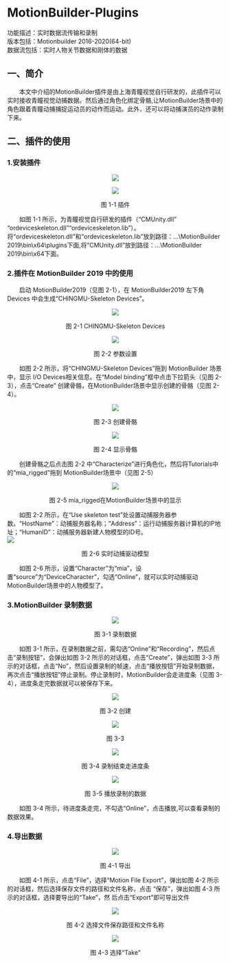 # MotionBuilder-Plugins  
功能描述：实时数据流传输和录制  
版本包括：Motionbuilder 2016-2020(64-bit)  
数据流包括：实时人物关节数据和刚体的数据  
## 一、简介  
&emsp;&emsp;本文中介绍的MotionBuilder插件是由上海青瞳视觉自行研发的，此插件可以实时接收青瞳视觉动捕数据。然后通过角色化绑定骨骼,让MotionBuilder场景中的角色跟着青瞳动捕捕捉运动员的动作而运动。此外，还可以将动捕演员的动作录制下来。
## 二、插件的使用
### 1.安装插件
<p align="center"> <img src="./image/README/1-1.png"></p>  
<p align="center"> <img src="./image/README/1-1-2.png"></p>  
<p align="center">图 1-1 插件</p> 

&emsp;&emsp;如图 1-1 所示，为青瞳视觉自行研发的插件（“CMUnity.dll” “ordeviceskeleton.dll”“ordeviceskeleton.lib”）。将“ordeviceskeleton.dll”和“ordeviceskeleton.lib”放到路径：...\MotionBuilder 2019\bin\x64\plugins下面,将“CMUnity.dll”放到路径：...\MotionBuilder 2019\bin\x64下面。
### 2.插件在 MotionBuilder 2019 中的使用
&emsp;&emsp;启动 MotionBuilder2019（见图 2-1），在 MotionBuilder2019 左下角 Devices 中会生成“CHINGMU-Skeleton Devices”。  
<p align="center"> <img src="./image/README/2-1.png"></p>  
<p align="center">图 2-1 CHINGMU-Skeleton Devices</p>  

<p align="center"> <img src="./image/README/2-2.png"></p>  
<p align="center">图 2-2 参数设置</p>  

&emsp;&emsp;如图 2-2 所示，将“CHINGMU-Skeleton Devices”拖到 MotionBuilder 场景中，显示 I/O Devices相关信息。在“Model binding”框中点击下拉箭头（见图 2-3），点击“Create” 创建骨骼，在MotionBuilder场景中显示创建的骨骼（见图 2-4）。  
<p align="center"> <img src="./image/README/2-3.png"></p>
<p align="center">图 2-3 创建骨骼</p>  

<p align="center"> <img src="./image/README/2-4.png"></p>  
<p align="center">图 2-4 显示骨骼</p>  

&emsp;&emsp;创建骨骼之后点击图 2-2 中“Characterize”进行角色化，然后将Tutorials中的“mia_rigged”拖到 MotionBuilder场景中（见图 2-5）  
<p align="center"> <img src="./image/README/2-5.png"></p>  
<p align="center">图 2-5 mia_rigged在MotionBuilder场景中的显示</p>  

&emsp;&emsp;如图 2-2 所示，在“Use skeleton test”处设置动捕服务器参数。“HostName”：动捕服务器名称；“Address”：运行动捕服务器计算机的IP地址；“HumanID”：动捕服务器新建人物模型的ID号。  
![](./image/README/2-6.png)  
<p align="center">图 2-6 实时动捕驱动模型</p>  

&emsp;&emsp;如图 2-6 所示，设置“Character”为“mia”，设置“source”为“DeviceCharacter”，勾选“Online”，就可以实时动捕驱动MotionBuilder场景中的人物模型了。  

### 3.MotionBuilder 录制数据
<p align="center"> <img src="./image/README/3-1.png"></p>  
<p align="center">图 3-1 录制数据</p> 

&emsp;&emsp;如图 3-1 所示，在录制数据之前，需勾选“Online”和“Recording”，然后点击“录制按钮”，会弹出如图 3-2 所示的对话框，点击“Create”，弹出如图 3-3 所示的对话框，点击“No”，然后设置录制的帧速，点击“播放按钮”开始录制数据，再次点击“播放按钮”停止录制。停止录制时，MotionBuilder会走进度条（见图 3-4），进度条走完数据就可以被保存下来。  
<p align="center"> <img src="./image/README/3-2.png"></p>  
<p align="center">图 3-2 创建</p> 

<p align="center"> <img src="./image/README/3-3.png"></p>  
<p align="center">图 3-3</p> 

<p align="center"> <img src="./image/README/3-4.png"></p>  
<p align="center">图 3-4 录制结束走进度条</p> 

<p align="center"> <img src="./image/README/3-5.png"></p>  
<p align="center">图 3-5 播放录制的数据</p>  

&emsp;&emsp;如图 3-4 所示，待进度条走完，不勾选“Online”，点击播放,可以查看录制的数据效果。  

### 4.导出数据  
<p align="center"> <img src="./image/README/4-1.png"></p>  
<p align="center">图 4-1 导出</p> 

&emsp;&emsp;如图 4-1 所示，点击“File”，选择“Motion File Export”，弹出如图 4-2 所示的对话框，然后选择保存文件的路径和文件名称，点击 “保存”，弹出如图 4-3 所示的对话框，选择要导出的“Take”，然 后点击“Export”即可导出文件  
<p align="center"> <img src="./image/README/4-2.png"></p>  
<p align="center">图 4-2 选择文件保存路径和文件名称</p> 

<p align="center"> <img src="./image/README/4-3.png"></p>  
<p align="center">图 4-3 选择“Take”</p> 
